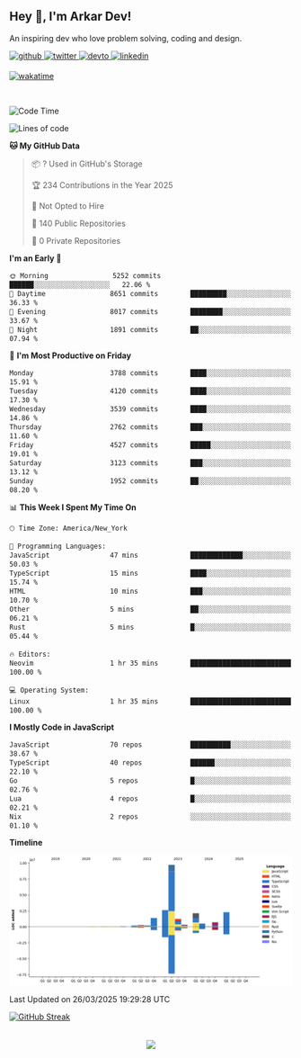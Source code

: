 ## Hey 👋, I'm Arkar Dev!  

An inspiring dev who love problem solving, coding and design.

<a href="https://github.com/Riley1101" target="_blank">
<img src=https://img.shields.io/badge/github-%2324292e.svg?&style=for-the-badge&logo=github&logoColor=white alt=github style="margin-bottom: 5px;" />
</a>
<a href="https://twitter.com/arkardev" target="_blank">
<img src=https://img.shields.io/badge/twitter-%2300acee.svg?&style=for-the-badge&logo=twitter&logoColor=white alt=twitter style="margin-bottom: 5px;" />
</a>
<a href="https://dev.to/riley1101" target="_blank">
<img src=https://img.shields.io/badge/dev.to-%2308090A.svg?&style=for-the-badge&logo=dev.to&logoColor=white alt=devto style="margin-bottom: 5px;" />
</a>
<a href="https://linkedin.com/in/arkar-kaung-myat" target="_blank">
<img src=https://img.shields.io/badge/linkedin-%231E77B5.svg?&style=for-the-badge&logo=linkedin&logoColor=white alt=linkedin style="margin-bottom: 5px;" />
</a>
  
[![wakatime](https://wakatime.com/badge/user/cf23b6e3-75f8-4c04-b0e3-273191c8d2ec.svg)](https://wakatime.com/@cf23b6e3-75f8-4c04-b0e3-273191c8d2ec)

<br/>

<!--START_SECTION:waka-->
![Code Time](http://img.shields.io/badge/Code%20Time-1%2C342%20hrs%2023%20mins-blue)

![Lines of code](https://img.shields.io/badge/From%20Hello%20World%20I%27ve%20Written-21.9%20million%20lines%20of%20code-blue)

**🐱 My GitHub Data** 

> 📦 ? Used in GitHub's Storage 
 > 
> 🏆 234 Contributions in the Year 2025
 > 
> 🚫 Not Opted to Hire
 > 
> 📜 140 Public Repositories 
 > 
> 🔑 0 Private Repositories 
 > 
**I'm an Early 🐤** 

```text
🌞 Morning                5252 commits        ██████░░░░░░░░░░░░░░░░░░░   22.06 % 
🌆 Daytime                8651 commits        █████████░░░░░░░░░░░░░░░░   36.33 % 
🌃 Evening                8017 commits        ████████░░░░░░░░░░░░░░░░░   33.67 % 
🌙 Night                  1891 commits        ██░░░░░░░░░░░░░░░░░░░░░░░   07.94 % 
```
📅 **I'm Most Productive on Friday** 

```text
Monday                   3788 commits        ████░░░░░░░░░░░░░░░░░░░░░   15.91 % 
Tuesday                  4120 commits        ████░░░░░░░░░░░░░░░░░░░░░   17.30 % 
Wednesday                3539 commits        ████░░░░░░░░░░░░░░░░░░░░░   14.86 % 
Thursday                 2762 commits        ███░░░░░░░░░░░░░░░░░░░░░░   11.60 % 
Friday                   4527 commits        █████░░░░░░░░░░░░░░░░░░░░   19.01 % 
Saturday                 3123 commits        ███░░░░░░░░░░░░░░░░░░░░░░   13.12 % 
Sunday                   1952 commits        ██░░░░░░░░░░░░░░░░░░░░░░░   08.20 % 
```


📊 **This Week I Spent My Time On** 

```text
🕑︎ Time Zone: America/New_York

💬 Programming Languages: 
JavaScript               47 mins             █████████████░░░░░░░░░░░░   50.03 % 
TypeScript               15 mins             ████░░░░░░░░░░░░░░░░░░░░░   15.74 % 
HTML                     10 mins             ███░░░░░░░░░░░░░░░░░░░░░░   10.70 % 
Other                    5 mins              ██░░░░░░░░░░░░░░░░░░░░░░░   06.21 % 
Rust                     5 mins              █░░░░░░░░░░░░░░░░░░░░░░░░   05.44 % 

🔥 Editors: 
Neovim                   1 hr 35 mins        █████████████████████████   100.00 % 

💻 Operating System: 
Linux                    1 hr 35 mins        █████████████████████████   100.00 % 
```

**I Mostly Code in JavaScript** 

```text
JavaScript               70 repos            ██████████░░░░░░░░░░░░░░░   38.67 % 
TypeScript               40 repos            ██████░░░░░░░░░░░░░░░░░░░   22.10 % 
Go                       5 repos             █░░░░░░░░░░░░░░░░░░░░░░░░   02.76 % 
Lua                      4 repos             █░░░░░░░░░░░░░░░░░░░░░░░░   02.21 % 
Nix                      2 repos             ░░░░░░░░░░░░░░░░░░░░░░░░░   01.10 % 
```



**Timeline**

![Lines of Code chart](https://raw.githubusercontent.com/Riley1101/Riley1101/main/assets/bar_graph.png)


 Last Updated on 26/03/2025 19:29:28 UTC
<!--END_SECTION:waka-->

[![GitHub Streak](https://streak-stats.demolab.com?user=Riley1101)](https://git.io/streak-stats)
  
<br/>  
<div align="center">
<img src="https://komarev.com/ghpvc/?username=Riley1101&&style=flat-square" align="center" />
</div>  

